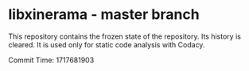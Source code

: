 # libxinerama - master branch

This repository contains the frozen state of the repository.
Its history is cleared. It is used only for static code
analysis with Codacy.

Commit Time: 1717681903